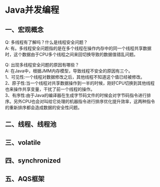 # Java并发编程

## 一、宏观概念
Q: 多线程有了解吗？什么是线程安全问题？<br>
A: 有。多线程安全问题指的是在多个线程在操作内存中的同一个线程共享数据时，这个数据由于CPU多个线程之间来回切换导致的数据值错乱问题。

Q: 出现多线程安全问题的原因有哪些？<br>
A: 在Java中，根据JMM内存模型，导致线程不安全的原因有三个。<br>
    1、可见性:一个线程对数据修改之后，其他线程不知道这个值已经被修改。<br>
    2、原子性:当一个线程对共享数据操作到一半的时候，刚好CPU切换到其他线程也来操作共享变量，干扰了前一个线程的操作。<br>
    3、有序性:由于Java的编译器在生成字节码文件的时候会对字节码指令进行排序。另外CPU也会对叫给它处理的机器指令进行排序优化提升效率，这两种指令的重新排序都会造成数据的安全性问题。<br>
    


## 二、线程、线程池

## 三、volatile

## 四、synchronized

## 五、AQS框架


